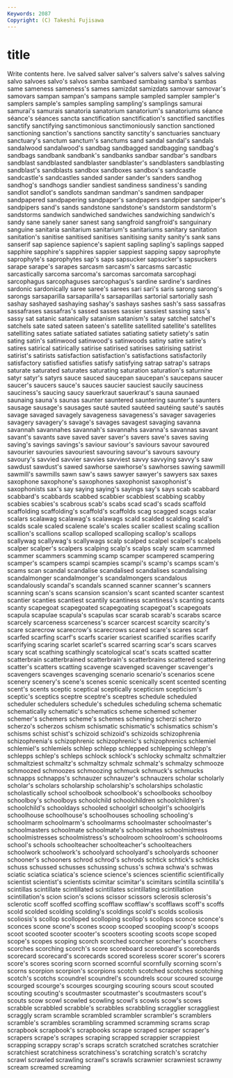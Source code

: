```yaml
---
Keywords: 2087 
Copyright: (C) Takeshi Fujisawa
---
```


# title

Write contents here.
lve salved salver salver's salvers salve's salves salving salvo
salvoes salvo's salvos samba sambaed sambaing samba's sambas same sameness
sameness's sames samizdat samizdats samovar samovar's samovars sampan sampan's sampans
sample sampled sampler sampler's samplers sample's samples sampling sampling's samplings
samurai samurai's samurais sanatoria sanatorium sanatorium's sanatoriums séance séance's séances
sancta sanctification sanctification's sanctified sanctifies sanctify sanctifying sanctimonious sanctimoniously sanction
sanctioned sanctioning sanction's sanctions sanctity sanctity's sanctuaries sanctuary sanctuary's sanctum
sanctum's sanctums sand sandal sandal's sandals sandalwood sandalwood's sandbag sandbagged
sandbagging sandbag's sandbags sandbank sandbank's sandbanks sandbar sandbar's sandbars sandblast
sandblasted sandblaster sandblaster's sandblasters sandblasting sandblast's sandblasts sandbox sandboxes sandbox's
sandcastle sandcastle's sandcastles sanded sander sander's sanders sandhog sandhog's sandhogs
sandier sandiest sandiness sandiness's sanding sandlot sandlot's sandlots sandman sandman's
sandmen sandpaper sandpapered sandpapering sandpaper's sandpapers sandpiper sandpiper's sandpipers sand's
sands sandstone sandstone's sandstorm sandstorm's sandstorms sandwich sandwiched sandwiches sandwiching
sandwich's sandy sane sanely saner sanest sang sangfroid sangfroid's sanguinary
sanguine sanitaria sanitarium sanitarium's sanitariums sanitary sanitation sanitation's sanitise sanitised
sanitises sanitising sanity sanity's sank sans sanserif sap sapience sapience's
sapient sapling sapling's saplings sapped sapphire sapphire's sapphires sappier sappiest
sapping sappy saprophyte saprophyte's saprophytes sap's saps sapsucker sapsucker's sapsuckers
sarape sarape's sarapes sarcasm sarcasm's sarcasms sarcastic sarcastically sarcoma sarcoma's
sarcomas sarcomata sarcophagi sarcophagus sarcophaguses sarcophagus's sardine sardine's sardines sardonic
sardonically saree saree's sarees sari sari's saris sarong sarong's sarongs
sarsaparilla sarsaparilla's sarsaparillas sartorial sartorially sash sashay sashayed sashaying sashay's
sashays sashes sash's sass sassafras sassafrases sassafras's sassed sasses sassier
sassiest sassing sass's sassy sat satanic satanically satanism satanism's satay
satchel satchel's satchels sate sated sateen sateen's satellite satellited satellite's
satellites satelliting sates satiate satiated satiates satiating satiety satiety's satin
sating satin's satinwood satinwood's satinwoods satiny satire satire's satires satirical
satirically satirise satirised satirises satirising satirist satirist's satirists satisfaction satisfaction's
satisfactions satisfactorily satisfactory satisfied satisfies satisfy satisfying satrap satrap's satraps
saturate saturated saturates saturating saturation saturation's saturnine satyr satyr's satyrs
sauce sauced saucepan saucepan's saucepans saucer saucer's saucers sauce's sauces
saucier sauciest saucily sauciness sauciness's saucing saucy sauerkraut sauerkraut's sauna
saunaed saunaing sauna's saunas saunter sauntered sauntering saunter's saunters sausage
sausage's sausages sauté sauted sautéed sautéing sauté's sautés savage savaged
savagely savageness savageness's savager savageries savagery savagery's savage's savages savagest
savaging savanna savannah savannahes savannah's savannahs savanna's savannas savant savant's
savants save saved saver saver's savers save's saves saving saving's
savings savings's saviour saviour's saviours savour savoured savourier savouries savouriest
savouring savour's savours savoury savoury's savvied savvier savvies savviest savvy
savvying savvy's saw sawdust sawdust's sawed sawhorse sawhorse's sawhorses sawing
sawmill sawmill's sawmills sawn saw's saws sawyer sawyer's sawyers sax
saxes saxophone saxophone's saxophones saxophonist saxophonist's saxophonists sax's say saying
saying's sayings say's says scab scabbard scabbard's scabbards scabbed scabbier
scabbiest scabbing scabby scabies scabies's scabrous scab's scabs scad scad's
scads scaffold scaffolding scaffolding's scaffold's scaffolds scag scagged scags scalar
scalars scalawag scalawag's scalawags scald scalded scalding scald's scalds scale
scaled scalene scale's scales scalier scaliest scaling scallion scallion's scallions
scallop scalloped scalloping scallop's scallops scallywag scallywag's scallywags scalp scalped
scalpel scalpel's scalpels scalper scalper's scalpers scalping scalp's scalps scaly
scam scammed scammer scammers scamming scamp scamper scampered scampering scamper's
scampers scampi scampies scampi's scamp's scamps scam's scams scan scandal
scandalise scandalised scandalises scandalising scandalmonger scandalmonger's scandalmongers scandalous scandalously scandal's
scandals scanned scanner scanner's scanners scanning scan's scans scansion scansion's
scant scanted scanter scantest scantier scanties scantiest scantily scantiness scantiness's
scanting scants scanty scapegoat scapegoated scapegoating scapegoat's scapegoats scapula scapulae
scapula's scapulas scar scarab scarab's scarabs scarce scarcely scarceness scarceness's
scarcer scarcest scarcity scarcity's scare scarecrow scarecrow's scarecrows scared scare's
scares scarf scarfed scarfing scarf's scarfs scarier scariest scarified scarifies
scarify scarifying scaring scarlet scarlet's scarred scarring scar's scars scarves
scary scat scathing scathingly scatological scat's scats scatted scatter scatterbrain
scatterbrained scatterbrain's scatterbrains scattered scattering scatter's scatters scatting scavenge scavenged
scavenger scavenger's scavengers scavenges scavenging scenario scenario's scenarios scene scenery
scenery's scene's scenes scenic scenically scent scented scenting scent's scents
sceptic sceptical sceptically scepticism scepticism's sceptic's sceptics sceptre sceptre's sceptres
schedule scheduled scheduler schedulers schedule's schedules scheduling schema schematic schematically
schematic's schematics scheme schemed schemer schemer's schemers scheme's schemes scheming
scherzi scherzo scherzo's scherzos schism schismatic schismatic's schismatics schism's schisms
schist schist's schizoid schizoid's schizoids schizophrenia schizophrenia's schizophrenic schizophrenic's schizophrenics
schlemiel schlemiel's schlemiels schlep schlepp schlepped schlepping schlepp's schlepps schlep's
schleps schlock schlock's schlocky schmaltz schmaltzier schmaltziest schmaltz's schmaltzy schmalz
schmalz's schmalzy schmooze schmoozed schmoozes schmoozing schmuck schmuck's schmucks schnapps
schnapps's schnauzer schnauzer's schnauzers scholar scholarly scholar's scholars scholarship scholarship's
scholarships scholastic scholastically school schoolbook schoolbook's schoolbooks schoolboy schoolboy's schoolboys
schoolchild schoolchildren schoolchildren's schoolchild's schooldays schooled schoolgirl schoolgirl's schoolgirls schoolhouse
schoolhouse's schoolhouses schooling schooling's schoolmarm schoolmarm's schoolmarms schoolmaster schoolmaster's schoolmasters
schoolmate schoolmate's schoolmates schoolmistress schoolmistresses schoolmistress's schoolroom schoolroom's schoolrooms school's
schools schoolteacher schoolteacher's schoolteachers schoolwork schoolwork's schoolyard schoolyard's schoolyards schooner
schooner's schooners schrod schrod's schrods schtick schtick's schticks schuss schussed
schusses schussing schuss's schwa schwa's schwas sciatic sciatica sciatica's science
science's sciences scientific scientifically scientist scientist's scientists scimitar scimitar's scimitars
scintilla scintilla's scintillas scintillate scintillated scintillates scintillating scintillation scintillation's scion
scion's scions scissor scissors sclerosis sclerosis's sclerotic scoff scoffed scoffing
scofflaw scofflaw's scofflaws scoff's scoffs scold scolded scolding scolding's scoldings
scold's scolds scoliosis scoliosis's scollop scolloped scolloping scollop's scollops sconce
sconce's sconces scone scone's scones scoop scooped scooping scoop's scoops
scoot scooted scooter scooter's scooters scooting scoots scope scoped scope's
scopes scoping scorch scorched scorcher scorcher's scorchers scorches scorching scorch's
score scoreboard scoreboard's scoreboards scorecard scorecard's scorecards scored scoreless scorer
scorer's scorers score's scores scoring scorn scorned scornful scornfully scorning
scorn's scorns scorpion scorpion's scorpions scotch scotched scotches scotching scotch's
scotchs scoundrel scoundrel's scoundrels scour scoured scourge scourged scourge's scourges
scourging scouring scours scout scouted scouting scouting's scoutmaster scoutmaster's scoutmasters
scout's scouts scow scowl scowled scowling scowl's scowls scow's scows
scrabble scrabbled scrabble's scrabbles scrabbling scragglier scraggliest scraggly scram scramble
scrambled scrambler scrambler's scramblers scramble's scrambles scrambling scrammed scramming scrams
scrap scrapbook scrapbook's scrapbooks scrape scraped scraper scraper's scrapers scrape's
scrapes scraping scrapped scrappier scrappiest scrapping scrappy scrap's scraps scratch
scratched scratches scratchier scratchiest scratchiness scratchiness's scratching scratch's scratchy scrawl
scrawled scrawling scrawl's scrawls scrawnier scrawniest scrawny scream screamed screaming
